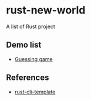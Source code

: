 # rust-new-world
A list of Rust project

## Demo list
- [Guessing game](./guessing_game)

## References

* [rust-cli-template](https://github.com/kbknapp/rust-cli-template)

